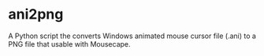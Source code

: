 # ani2png

A Python script the converts Windows animated mouse cursor file (.ani) to a PNG file that usable with Mousecape.


